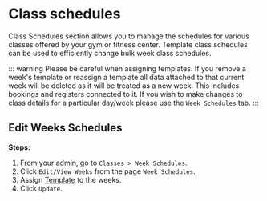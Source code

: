 # Class schedules
Class Schedules section allows you to manage the schedules for various classes offered by your gym or fitness center. Template class schedules can be used to efficiently change bulk week class schedules.

::: warning
Please be careful when assigning templates. If you remove a week's template or reassign a template all data attached to that current week will be deleted as it will be treated as a new week. This includes bookings and registers connected to it. If you wish to make changes to class details for a particular day/week please use the `Week Schedules` tab.
:::

## Edit Weeks Schedules

**Steps:**

1.  From your admin, go to `Classes > Week Schedules`.
2.  Click `Edit/View Weeks` from the page `Week Schedules`.
3.  Assign [Template](/nitrofit28/classes/templates) to the weeks.
4.  Click `Update`.